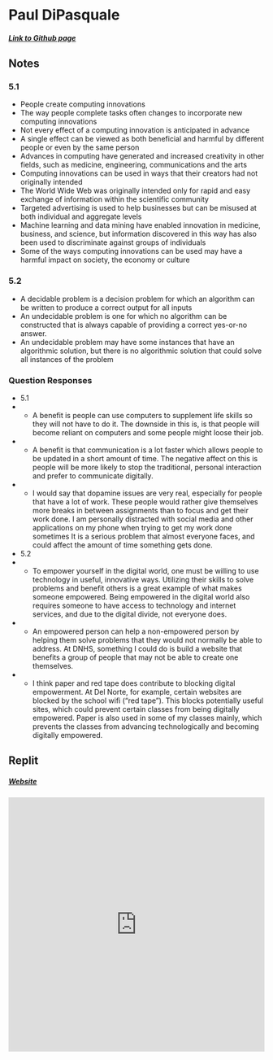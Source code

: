 # Paul DiPasquale
##### [Link to Github page](https://paul-d6.github.io/RepoTri3/)
## Notes
### 5.1
- People create computing innovations
- The way people complete tasks often changes to incorporate new computing innovations
- Not every effect of a computing innovation is anticipated in advance
- A single effect can be viewed as both beneficial and harmful by different people or even by the same person
- Advances in computing have generated and increased creativity in other fields, such as medicine, engineering, communications and the arts
- Computing innovations can be used in ways that their creators had not originally intended
- The World Wide Web was originally intended only for rapid and easy exchange of information within the scientific community
- Targeted advertising is used to help businesses but can be misused at both individual and aggregate levels
- Machine learning and data mining have enabled innovation in medicine, business, and science, but information discovered in this way has also been used to discriminate against groups of individuals
- Some of the ways computing innovations can be used may have a  harmful impact on society, the economy or culture

### 5.2
- A decidable problem is a decision problem for which an algorithm can be written to produce a correct output for all inputs
- An undecidable problem is one for which no algorithm can be constructed that is always capable of providing a correct yes-or-no answer.
- An undecidable problem may have some instances that have an algorithmic solution, but there is no algorithmic solution that could solve all instances of the problem
### Question Responses
- 5.1
- - A benefit is people can use computers to supplement life skills so they will not have to do it. The downside in this is, is that people will become reliant on computers and some people might loose their job.
- - A benefit is that communication is a lot faster which allows people to be updated in a short amount of time. The negative affect on this is people will be more likely to stop the traditional, personal interaction and prefer to communicate digitally.
- - I would say that dopamine issues are very real, especially for people that have a lot of work. These people would rather give themselves more breaks in between assignments than to focus and get their work done. I am personally distracted with social media and other applications on my phone when trying to get my work done sometimes It is a serious problem that almost everyone faces, and could affect the amount of time something gets done.
- 5.2
- - To empower yourself in the digital world, one must be willing to use technology in useful, innovative ways. Utilizing their skills to solve problems and benefit others is a great example of what makes someone empowered. Being empowered in the digital world also requires someone to have access to technology and internet services, and due to the digital divide, not everyone does.
- - An empowered person can help a non-empowered person by helping them solve problems that they would not normally be able to address. At DNHS, something I could do is build a website that benefits a group of people that may not be able to create one themselves.
- - I think paper and red tape does contribute to blocking digital empowerment. At Del Norte, for example, certain websites are blocked by the school wifi (“red tape”). This blocks potentially useful sites, which could prevent certain classes from being digitally empowered. Paper is also used in some of my classes mainly, which prevents the classes from advancing technologically and becoming digitally empowered.

## Replit

##### [Website](https://replit.com/@PaulDiPasquale/algorithms#main.py)
<iframe frameborder="0" width="100%" height="500px" src="https://replit.com/@PaulDiPasquale/RepoTri3?embed=true" >


Menu Bar
- This is my menu bar where I added all my functions from different files of my replit
- There is also a submenu that will access the code from a file called "Challenges"

```
main_menu = [
  ["Swap", "swap.py"],
  ["Matrix", "matrix.py"],
]

# Submenu list of [Prompt, Action]
# Works similarly to main_menu
sub_menu = [
  ["Christmas Tree", tree.main],
  ["Animation", animate.main]
]
```

Tree function
- In this function, I used a a loop to print out each layer of the tree, they. all had a different format so I had to change variables as I went trhough the loop.
- There was a different number of spaces of and stars that were changed throughout the function

```
def main():
  stars = 1
  numspace = 5
## starts the values for the spaces and stars
  while stars < 7:
    space = " " * numspace
    row = "* " * stars
    print(space + row)
    ## prints the layer
    stars += 1
    numspace -= 1
    ## adds or subtracts variables
  print((" " * 4)+("*" * 3))
  print((" " * 4)+("*" * 3))

if __name__ == "__main__":
    main() 
   ```
    
## Create Task
- Planning
- - Idea is still being determined
- Responses
- - [x] Instructions for input: User will be able to select whether or not they would like to add a book to their wishlist. There will be 5 options to choose from that the user will decide on
- - [x] Use of at least 1 list: The books that will be prompted will be from a question list. A list will also be created as the user decides on the books that they like.(push-js)
- - [x] At least 1 procedure: The procedure will be taking the input from a user and the function will produce a list of books that they wanted to add to their wishlist
- - [x] An algorithm that includes sequencing, selection, and iteration that is in the body of the selected procedure: The function runs through a loop that adds questions to a list and shuffles them. There will be different parts to this and only certain action will occur when  specific conditions are met. Ex: If the user likes the book, the function will add it to a list.
- - [x] Calls to your student-developed procedure: the "next" button will switch to different question and allow the user to decide on the next book they want to add
- - [x] Instructions for output (tactile, audible, visual, or textual) based on input program functionality: The output will be a textual list of books that the user created
<table>
    <tr>
        <td><a href="https://paul-d6.github.io/RepoTri3/">Home</a></td>
        <td><a href="https://paul-d6.github.io/RepoTri3/notes">Data Structures Project</a></td>
    </tr>
</table>
<hr>
